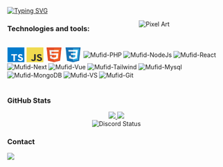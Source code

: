 [![Typing SVG](https://readme-typing-svg.demolab.com?font=Fira+Code&pause=1000&color=6793F7&width=435&lines=Hi%2C+everyone!+I'm+Ahmad+Mufid+Risqi.;Welcome+to+my+Github+profile!+)](https://git.io/typing-svg)

<img src="https://github.com/user-attachments/assets/3dd95ed7-9349-404f-8506-a3ad9a4cf5fb" alt="Pixel Art" align="right" width="200">

### Technologies and tools:

<div style="display: inline_block"><br>
  <img align="center" alt="Mufid-Ts" height="35" width="40" src="https://raw.githubusercontent.com/devicons/devicon/master/icons/typescript/typescript-original.svg">
  <img align="center" alt="Mufid-Js" height="35" width="40" src="https://raw.githubusercontent.com/devicons/devicon/master/icons/javascript/javascript-original.svg">
  <img align="center" alt="Mufid-HTML" height="35" width="40" src="https://raw.githubusercontent.com/devicons/devicon/master/icons/html5/html5-original.svg">
  <img align="center" alt="Mufid-CSS" height="35" width="40" src="https://raw.githubusercontent.com/devicons/devicon/master/icons/css3/css3-original.svg">
  <img align="center" alt="Mufid-PHP" height="35" width="40" src="https://cdn.jsdelivr.net/gh/devicons/devicon/icons/php/php-original.svg">
  <img align="center" alt="Mufid-NodeJs" height="35" width="40" src="https://cdn.jsdelivr.net/gh/devicons/devicon/icons/nodejs/nodejs-original.svg">
  <img align="center" alt= "Mufid-React" height="60" width="40" src="https://cdn.jsdelivr.net/gh/devicons/devicon/icons/react/react-original.svg"> 
  <img align="center" alt= "Mufid-Next" height="60" width="40" src="https://cdn.jsdelivr.net/gh/devicons/devicon/icons/nextjs/nextjs-original.svg"> 
  <img align="center" alt= "Mufid-Vue" height="60" width="40" src="https://cdn.jsdelivr.net/gh/devicons/devicon/icons/vuejs/vuejs-original.svg"> 
  <img align="center" alt= "Mufid-Tailwind" height="60" width="40" src="https://cdn.jsdelivr.net/gh/devicons/devicon/icons/tailwindcss/tailwindcss-original.svg"> 
  <img align="center" alt= "Mufid-Mysql" height="60" width="40" src="https://cdn.jsdelivr.net/gh/devicons/devicon/icons/mysql/mysql-original.svg">
  <img align="center" alt= "Mufid-MongoDB" height="60" width="40" src="https://cdn.jsdelivr.net/gh/devicons/devicon/icons/mongodb/mongodb-original.svg"> 
  <img align="center" alt="Mufid-VS" height="35" width="40" src="https://cdn.jsdelivr.net/gh/devicons/devicon/icons/vscode/vscode-original.svg">
  <img align="center" alt="Mufid-Git" height="35" width="40" src="https://cdn.jsdelivr.net/gh/devicons/devicon/icons/git/git-original.svg">
</div><br>

### GitHub Stats

<div align="center" style="display: flex; justify-content: center;">
  <a href="https://github.com/Mufid-031">
    <img height="195px" src="https://github-readme-stats.vercel.app/api?username=Mufid-031&show_icons=true&theme=one_dark_pro&include_all_commits=true&count_private=true"/>
    <img height="195px" src="https://github-readme-stats.vercel.app/api/top-langs/?username=Mufid-031&layout=compact&langs_count=7&theme=one_dark_pro"/>
  </a>
</div>

<div align="center">
  <img alt='Discord Status' src='https://lanyard.cnrad.dev/api/754215172905762837' width="380" height="190" />
</div>
    
### Contact

<div> 
  <a href="mailto:risqimufid50@gmail.com"><img src="https://img.shields.io/badge/-Gmail-%23333?style=for-the-badge&logo=gmail&logoColor=white" target="_blank"></a>
</div>
